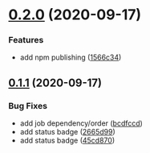 # [0.2.0](https://github.com/openziti/ziti-sdk-js/compare/v0.1.1...v0.2.0) (2020-09-17)


### Features

* add npm publishing ([1566c34](https://github.com/openziti/ziti-sdk-js/commit/1566c348f986a23711ccd0b6c833d50470cd267e))



## [0.1.1](https://github.com/openziti/ziti-sdk-js/compare/45cd8702f7ba55153ec71123085b7de38cb826fb...v0.1.1) (2020-09-17)


### Bug Fixes

* add job dependency/order ([bcdfccd](https://github.com/openziti/ziti-sdk-js/commit/bcdfccdd8b9f3d9a6c1cfe1d1e43e482380c9352))
* add status badge ([2665d99](https://github.com/openziti/ziti-sdk-js/commit/2665d997053472673762b8f97a97636ce95f3e36))
* add status badge ([45cd870](https://github.com/openziti/ziti-sdk-js/commit/45cd8702f7ba55153ec71123085b7de38cb826fb))



